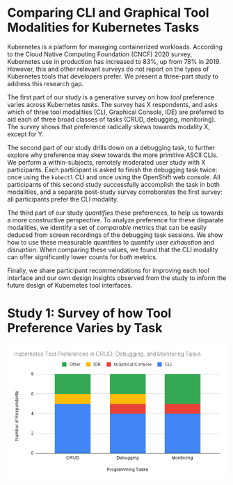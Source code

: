 # Comparing CLI and Graphical Tool Modalities for Kubernetes Tasks

Kubernetes is a platform for managing containerized workloads. According to the Cloud Native Computing Foundation (CNCF) 2020 survey, Kubernetes use in production has increased to 83%, up from 78% in 2019. However, this and other relevant surveys do not report on the types of Kubernetes tools that developers prefer. We present a three-part study to address this research gap.

The first part of our study is a generative survey on how *tool* preference varies across Kubernetes *tasks*. The survey has X respondents, and asks which of three tool modalities (CLI, Graphical Console, IDE) are preferred to aid each of three broad classes of tasks (CRUD, debugging, monitoring). The survey shows that preference radically skews towards modality X, except for Y.

The second part of our study drills down on a debugging task, to further explore why preference may skew towards the more primitive ASCII CLIs. We perform a within-subjects, remotely moderated user study with X participants. Each participant is asked to finish the debugging task twice: once using the `kubectl` CLI and once using the OpenShift web console. All participants of this second study successfully accomplish the task in both modalities, and a separate post-study survey corroborates the first survey: all participants prefer the CLI modality.

The third part of our study *quantifies* these preferences, to help us towards a more constructive perspective. To analyze preference for these disparate modalities, we identify a set of *comparable* metrics that can be easily deduced from screen recordings of the debugging task sessions. We show how to use these measurable quantities to quantify user *exhaustion* and *disruption*. When comparing these values, we found that the CLI modality can offer significantly lower counts for *both* metrics.

Finally, we share participant recommendations for improving each tool interface and our own design insights observed from the study to inform the future design of Kubernetes tool interfaces.

# Study 1: Survey of how Tool Preference Varies by Task

![Survey0](https://github.com/ux-studies/kubernetes-cli-console-study-2021/blob/main/Survey0.png)
